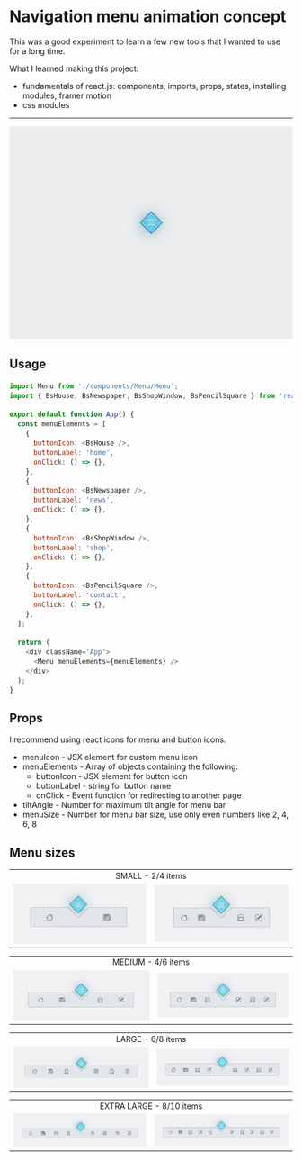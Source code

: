 # Navigation menu animation concept

This was a good experiment to learn a few new tools that I wanted to use for a long time.

What I learned making this project:
- fundamentals of react.js: components, imports, props, states, installing modules, framer motion
- css modules

---

<img src="https://github.com/eduardconstantin/Navigation-menu-animation/blob/main/gif/menu.gif">

## Usage
``` javascript
import Menu from './components/Menu/Menu';
import { BsHouse, BsNewspaper, BsShopWindow, BsPencilSquare } from 'react-icons/bs';

export default function App() {
  const menuElements = [
    {
      buttonIcon: <BsHouse />,
      buttonLabel: 'home',
      onClick: () => {},
    },
    {
      buttonIcon: <BsNewspaper />,
      buttonLabel: 'news',
      onClick: () => {},
    },
    {
      buttonIcon: <BsShopWindow />,
      buttonLabel: 'shop',
      onClick: () => {},
    },
    {
      buttonIcon: <BsPencilSquare />,
      buttonLabel: 'contact',
      onClick: () => {},
    },
  ];

  return (
    <div className='App'>
      <Menu menuElements={menuElements} />
    </div>
  );
}
```

## Props
I recommend using react icons for menu and button icons.
* menuIcon - JSX element for custom menu icon
* menuElements - Array of objects containing the following:
  * buttonIcon - JSX element for button icon
  * buttonLabel - string for button name
  * onClick - Event function for redirecting to another page
* tiltAngle - Number for maximum tilt angle for menu bar
* menuSize - Number for menu bar size, use only even numbers like 2, 4, 6, 8

## Menu sizes
<table>
	<tbody>
		<tr>
			<td colspan="2" align="center">SMALL - 2/4 items</td>
		</tr>
		<tr>
			<td><img src="https://github.com/eduardconstantin/Navigation-menu-animation/blob/main/gif/small1.png"></td>
			<td><img src="https://github.com/eduardconstantin/Navigation-menu-animation/blob/main/gif/small2.png"></td>
		</tr>
	</tbody>
</table>

<table>
	<tbody>
		<tr>
			<td colspan="2" align="center">MEDIUM - 4/6 items</td>
		</tr>
		<tr>
			<td><img src="https://github.com/eduardconstantin/Navigation-menu-animation/blob/main/gif/medium1.png"></td>
			<td><img src="https://github.com/eduardconstantin/Navigation-menu-animation/blob/main/gif/medium2.png"></td>
		</tr>
	</tbody>
</table>

<table>
	<tbody>
		<tr>
			<td colspan="2" align="center">LARGE - 6/8 items</td>
		</tr>
		<tr>
			<td><img src="https://github.com/eduardconstantin/Navigation-menu-animation/blob/main/gif/large1.png"></td>
			<td><img src="https://github.com/eduardconstantin/Navigation-menu-animation/blob/main/gif/large2.png"></td>
		</tr>
	</tbody>
</table>

<table>
	<tbody>
		<tr>
			<td colspan="2" align="center">EXTRA LARGE - 8/10 items</td>
		</tr>
		<tr>
			<td><img src="https://github.com/eduardconstantin/Navigation-menu-animation/blob/main/gif/xlarge1.png"></td>
			<td><img src="https://github.com/eduardconstantin/Navigation-menu-animation/blob/main/gif/xlarge2.png"></td>
		</tr>
	</tbody>
</table>
